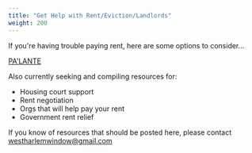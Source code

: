 ```yaml
---
title: "Get Help with Rent/Eviction/Landlords"
weight: 200
---
```


If you're having trouble paying rent, here are some options to consider...
<!--more-->

[PA'LANTE](/community/orgs/palante)


Also currently seeking and compiling resources for:
 
* Housing court support
* Rent negotiation
* Orgs that will help pay your rent
* Government rent relief

If you know of resources that should be posted here, please contact westharlemwindow@gmail.com